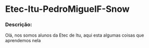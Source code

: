 # Etec-Itu-PedroMiguelF-Snow
### Descrição:
Olá, nos somos alunos da Etec de Itu, aqui esta algumas coisas que aprendemos nela
